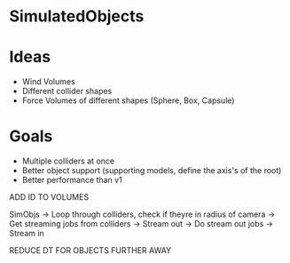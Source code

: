 # SimulatedObjects

# Ideas
- Wind Volumes
- Different collider shapes
- Force Volumes of different shapes (Sphere, Box, Capsule)

# Goals
- Multiple colliders at once
- Better object support (supporting models, define the axis's of the root)
- Better performance than v1

ADD ID TO VOLUMES

SimObjs -> Loop through colliders, check if theyre in radius of camera -> Get streaming jobs from colliders -> Stream out -> Do stream out jobs -> Stream in


REDUCE DT FOR OBJECTS FURTHER AWAY
